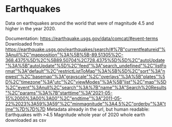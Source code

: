 # Earthquakes

Data on earthquakes around the world that were of magnitude 4.5 and higher in the year 2020.

Documentation: https://earthquake.usgs.gov/data/comcat/#event-terms
Downloaded from https://earthquake.usgs.gov/earthquakes/search/#%7B"currentfeatureid"%3Anull%2C"mapposition"%3A%5B%5B-89.51305%2C-368.4375%5D%2C%5B89.50704%2C728.4375%5D%5D%2C"autoUpdate"%3A%5B"autoUpdate"%5D%2C"feed"%3A"search_undefined"%2C"listFormat"%3A"default"%2C"restrictListToMap"%3A%5B%5D%2C"sort"%3A"newest"%2C"basemap"%3A"grayscale"%2C"overlays"%3A%5B"plates"%5D%2C"timezone"%3A"utc"%2C"viewModes"%3A%5B"list"%2C"map"%5D%2C"event"%3Anull%2C"search"%3A%7B"name"%3A"Search%20Results"%2C"params"%3A%7B"starttime"%3A"2021-05-15%2000%3A00%3A00"%2C"endtime"%3A"2011-05-22%2023%3A59%3A59"%2C"minmagnitude"%3A4.5%2C"orderby"%3A"time"%7D%7D%7D
Metadata already in the url, but human readable:
   Earthquakes with
     >4.5 Magnitude
     whole year of 2020
     whole earth
     downloaded as csv
